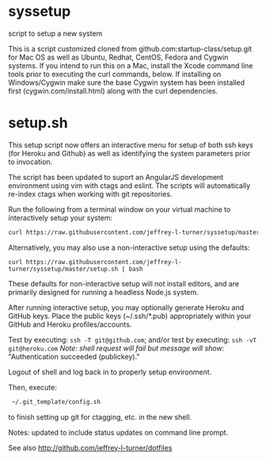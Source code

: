 syssetup
========

script to setup a new system

This is a script customized cloned from github.com:startup-class/setup.git for Mac OS as well as Ubuntu, Redhat, CentOS, Fedora and Cygwin systems. If you intend to run this on a Mac, install the Xcode command line tools prior to executing the curl commands, below. If installing on Windows/Cygwin make sure the base Cygwin system has been installed first (cygwin.com/install.html) along with the curl dependencies.

setup.sh
=========
This setup script now offers an interactive menu for setup of both ssh keys (for Heroku and Github)
as well as identifying the system parameters prior to invocation. 

The script has been updated to suport an AngularJS development environment using vim with ctags and eslint. The scripts will automatically re-index ctags when working with git repositories.

Run the following from a terminal window on your virtual machine to interactively setup your system:

```sh
curl https://raw.githubusercontent.com/jeffrey-l-turner/syssetup/master/setup.sh > ./setup.sh; bash ./setup.sh
```

Alternatively, you may also use a non-interactive setup using the defaults: 

`curl https://raw.githubusercontent.com/jeffrey-l-turner/syssetup/master/setup.sh | bash`

These defaults for non-interactive setup will not install editors, and are primarily designed for running a headless Node.js system.

After running interactive setup, you may optionally generate Heroku and GitHub keys. Place the public keys
(~/.ssh/*.pub) appropriately within your GitHub and Heroku profiles/accounts. 

Test by executing: ```ssh -T git@github.com```; and/or test by executing: ```ssh -vT git@heroku.com``` 
*Note: shell request will fail but message will show:* "Authentication succeeded (publickey)."

Logout of shell and log back in to properly setup environment.

Then, execute:
```sh
 ~/.git_template/config.sh 
```
to finish setting up git for ctagging, etc. in the new shell.

Notes: updated to include status updates on command line prompt.

See also http://github.com/jeffrey-l-turner/dotfiles
